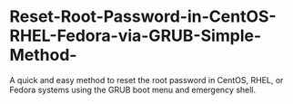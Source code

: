 # Reset-Root-Password-in-CentOS-RHEL-Fedora-via-GRUB-Simple-Method-
A quick and easy method to reset the root password in CentOS, RHEL, or Fedora systems using the GRUB boot menu and emergency shell.
